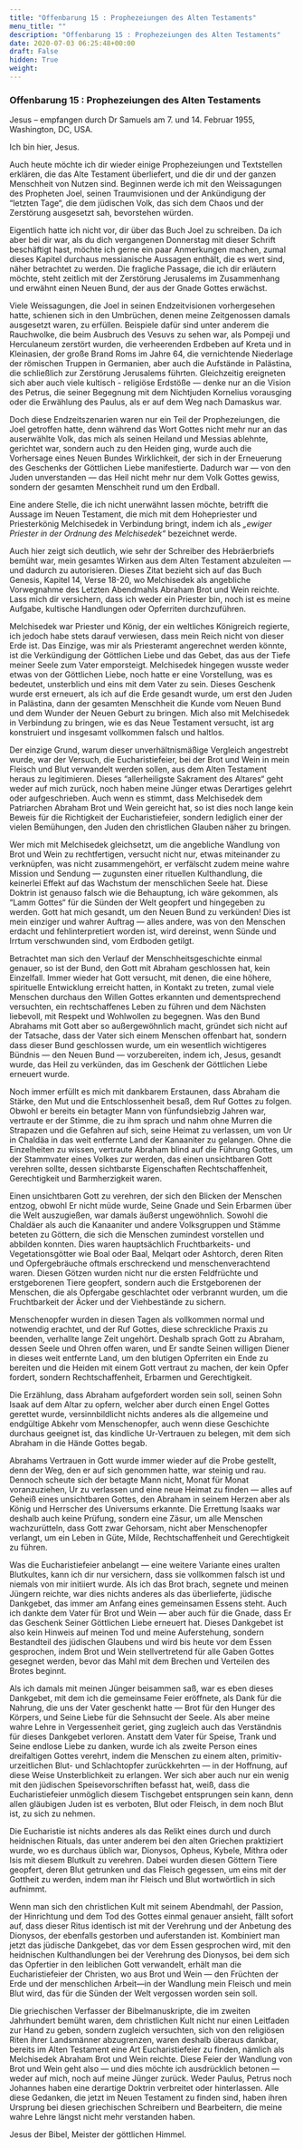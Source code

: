 ```yaml
---
title: "Offenbarung 15 : Prophezeiungen des Alten Testaments"
menu_title: ""
description: "Offenbarung 15 : Prophezeiungen des Alten Testaments"
date: 2020-07-03 06:25:48+00:00
draft: False
hidden: True
weight:
---
```

### Offenbarung 15 : Prophezeiungen des Alten Testaments

Jesus – empfangen durch Dr Samuels am 7. und 14. Februar 1955, Washington, DC, USA.

Ich bin hier, Jesus.

Auch heute möchte ich dir wieder einige Prophezeiungen und Textstellen erklären, die das Alte Testament überliefert, und die dir und der ganzen Menschheit von Nutzen sind. Beginnen werde ich mit den Weissagungen des Propheten Joel, seinen Traumvisionen und der Ankündigung der “letzten Tage“, die dem jüdischen Volk, das sich dem Chaos und der Zerstörung ausgesetzt sah, bevorstehen würden.  

Eigentlich hatte ich nicht vor, dir über das Buch Joel zu schreiben. Da ich aber bei dir war, als du dich vergangenen Donnerstag mit dieser Schrift beschäftigt hast, möchte ich gerne ein paar Anmerkungen machen, zumal dieses Kapitel durchaus messianische Aussagen enthält, die es wert sind, näher betrachtet zu werden. Die fragliche Passage, die ich dir erläutern möchte, steht zeitlich mit der Zerstörung Jerusalems im Zusammenhang und erwähnt einen Neuen Bund, der aus der Gnade Gottes erwächst.  

Viele Weissagungen, die Joel in seinen Endzeitvisionen vorhergesehen hatte, schienen sich in den Umbrüchen, denen meine Zeitgenossen damals ausgesetzt waren, zu erfüllen. Beispiele dafür sind unter anderem die Rauchwolke, die beim Ausbruch des Vesuvs zu sehen war, als Pompeji und Herculaneum zerstört wurden, die verheerenden Erdbeben auf Kreta und in Kleinasien, der große Brand Roms im Jahre 64, die vernichtende Niederlage der römischen Truppen in Germanien, aber auch die Aufstände in Palästina, die schließlich zur Zerstörung Jerusalems führten. Gleichzeitig ereigneten sich aber auch viele kultisch - religiöse Erdstöße — denke nur an die Vision des Petrus, die seiner Begegnung mit dem Nichtjuden Kornelius vorausging oder die Erwählung des Paulus, als er auf dem Weg nach Damaskus war.  

Doch diese Endzeitszenarien waren nur ein Teil der Prophezeiungen, die Joel getroffen hatte, denn während das Wort Gottes nicht mehr nur an das auserwählte Volk, das mich als seinen Heiland und Messias ablehnte, gerichtet war, sondern auch zu den Heiden ging, wurde auch die Vorhersage eines Neuen Bundes Wirklichkeit, der sich in der Erneuerung des Geschenks der Göttlichen Liebe manifestierte. Dadurch war — von den Juden unverstanden — das Heil nicht mehr nur dem Volk Gottes gewiss, sondern der gesamten Menschheit rund um den Erdball.

Eine andere Stelle, die ich nicht unerwähnt lassen möchte, betrifft die Aussage im Neuen Testament, die mich mit dem Hohepriester und Priesterkönig Melchisedek in Verbindung bringt, indem ich als *„ewiger Priester in der Ordnung des Melchisedek“* bezeichnet werde.

Auch hier zeigt sich deutlich, wie sehr der Schreiber des Hebräerbriefs bemüht war, mein gesamtes Wirken aus dem Alten Testament abzuleiten — und dadurch zu autorisieren. Dieses Zitat bezieht sich auf das Buch Genesis, Kapitel 14, Verse 18-20, wo Melchisedek als angebliche Vorwegnahme des Letzten Abendmahls Abraham Brot und Wein reichte. Lass mich dir versichern, dass ich weder ein Priester bin, noch ist es meine Aufgabe, kultische Handlungen oder Opferriten durchzuführen.  

Melchisedek war Priester und König, der ein weltliches Königreich regierte, ich jedoch habe stets darauf verwiesen, dass mein Reich nicht von dieser Erde ist. Das Einzige, was mir als Priesteramt angerechnet werden könnte, ist die Verkündigung der Göttlichen Liebe und das Gebet, das aus der Tiefe meiner Seele zum Vater emporsteigt. Melchisedek hingegen wusste weder etwas von der Göttlichen Liebe, noch hatte er eine Vorstellung, was es bedeutet, unsterblich und eins mit dem Vater zu sein. Dieses Geschenk wurde erst erneuert, als ich auf die Erde gesandt wurde, um erst den Juden in Palästina, dann der gesamten Menschheit die Kunde vom Neuen Bund und dem Wunder der Neuen Geburt zu bringen. Mich also mit Melchisedek in Verbindung zu bringen, wie es das Neue Testament versucht, ist arg konstruiert und insgesamt vollkommen falsch und haltlos.

Der einzige Grund, warum dieser unverhältnismäßige Vergleich angestrebt wurde, war der Versuch, die Eucharistiefeier, bei der Brot und Wein in mein Fleisch und Blut verwandelt werden sollen, aus dem Alten Testament heraus zu legitimieren. Dieses “allerheiligste Sakrament des Altares“ geht weder auf mich zurück, noch haben meine Jünger etwas Derartiges gelehrt oder aufgeschrieben. Auch wenn es stimmt, dass Melchisedek dem Patriarchen Abraham Brot und Wein gereicht hat, so ist dies noch lange kein Beweis für die Richtigkeit der Eucharistiefeier, sondern lediglich einer der vielen Bemühungen, den Juden den christlichen Glauben näher zu bringen.

Wer mich mit Melchisedek gleichsetzt, um die angebliche Wandlung von Brot und Wein zu rechtfertigen, versucht nicht nur, etwas miteinander zu verknüpfen, was nicht zusammengehört, er verfälscht zudem meine wahre Mission und Sendung — zugunsten einer rituellen Kulthandlung, die keinerlei Effekt auf das Wachstum der menschlichen Seele hat. Diese Doktrin ist genauso falsch wie die Behauptung, ich wäre gekommen, als “Lamm Gottes“ für die Sünden der Welt geopfert und hingegeben zu werden. Gott hat mich gesandt, um den Neuen Bund zu verkünden! Dies ist mein einziger und wahrer Auftrag — alles andere, was von den Menschen erdacht und fehlinterpretiert worden ist, wird dereinst, wenn Sünde und Irrtum verschwunden sind, vom Erdboden getilgt.

Betrachtet man sich den Verlauf der Menschheitsgeschichte einmal genauer, so ist der Bund, den Gott mit Abraham geschlossen hat, kein Einzelfall. Immer wieder hat Gott versucht, mit denen, die eine höhere, spirituelle Entwicklung erreicht hatten, in Kontakt zu treten, zumal viele Menschen durchaus den Willen Gottes erkannten und dementsprechend versuchten, ein rechtschaffenes Leben zu führen und dem Nächsten liebevoll, mit Respekt und Wohlwollen zu begegnen. Was den Bund Abrahams mit Gott aber so außergewöhnlich macht, gründet sich nicht auf der Tatsache, dass der Vater sich einem Menschen offenbart hat, sondern dass dieser Bund geschlossen wurde, um ein wesentlich wichtigeres Bündnis — den Neuen Bund — vorzubereiten, indem ich, Jesus, gesandt wurde, das Heil zu verkünden, das im Geschenk der Göttlichen Liebe erneuert wurde.

Noch immer erfüllt es mich mit dankbarem Erstaunen, dass Abraham die Stärke, den Mut und die Entschlossenheit besaß, dem Ruf Gottes zu folgen. Obwohl er bereits ein betagter Mann von fünfundsiebzig Jahren war, vertraute er der Stimme, die zu ihm sprach und nahm ohne Murren die Strapazen und die Gefahren auf sich, seine Heimat zu verlassen, um von Ur in Chaldäa in das weit entfernte Land der Kanaaniter zu gelangen. Ohne die Einzelheiten zu wissen, vertraute Abraham blind auf die Führung Gottes, um der Stammvater eines Volkes zur werden, das einen unsichtbaren Gott verehren sollte, dessen sichtbarste Eigenschaften Rechtschaffenheit, Gerechtigkeit und Barmherzigkeit waren.

Einen unsichtbaren Gott zu verehren, der sich den Blicken der Menschen entzog, obwohl Er nicht müde wurde, Seine Gnade und Sein Erbarmen über die Welt auszugießen, war damals äußerst ungewöhnlich. Sowohl die Chaldäer als auch die Kanaaniter und andere Volksgruppen und Stämme beteten zu Göttern, die sich die Menschen zumindest vorstellen und abbilden konnten. Dies waren hauptsächlich Fruchtbarkeits- und Vegetationsgötter wie Boal oder Baal, Melqart oder Ashtorch, deren Riten und Opfergebräuche oftmals erschreckend und menschenverachtend waren. Diesen Götzen wurden nicht nur die ersten Feldfrüchte und erstgeborenen Tiere geopfert, sondern auch die Erstgeborenen der Menschen, die als Opfergabe geschlachtet oder verbrannt wurden, um die Fruchtbarkeit der Äcker und der Viehbestände zu sichern.  

Menschenopfer wurden in diesen Tagen als vollkommen normal und notwendig erachtet, und der Ruf Gottes, diese schreckliche Praxis zu beenden, verhallte lange Zeit ungehört. Deshalb sprach Gott zu Abraham, dessen Seele und Ohren offen waren, und Er sandte Seinen willigen Diener in dieses weit entfernte Land, um den blutigen Opferriten ein Ende zu bereiten und die Heiden mit einem Gott vertraut zu machen, der kein Opfer fordert, sondern Rechtschaffenheit, Erbarmen und Gerechtigkeit.

Die Erzählung, dass Abraham aufgefordert worden sein soll, seinen Sohn Isaak auf dem Altar zu opfern, welcher aber durch einen Engel Gottes gerettet wurde, versinnbildlicht nichts anderes als die allgemeine und endgültige Abkehr vom Menschenopfer, auch wenn diese Geschichte durchaus geeignet ist, das kindliche Ur-Vertrauen zu belegen, mit dem sich Abraham in die Hände Gottes begab.

Abrahams Vertrauen in Gott wurde immer wieder auf die Probe gestellt, denn der Weg, den er auf sich genommen hatte, war steinig und rau. Dennoch scheute sich der betagte Mann nicht, Monat für Monat voranzuziehen, Ur zu verlassen und eine neue Heimat zu finden — alles auf Geheiß eines unsichtbaren Gottes, den Abraham in seinem Herzen aber als König und Herrscher des Universums erkannte. Die Errettung Isaaks war deshalb auch keine Prüfung, sondern eine Zäsur, um alle Menschen wachzurütteln, dass Gott zwar Gehorsam, nicht aber Menschenopfer verlangt, um ein Leben in Güte, Milde, Rechtschaffenheit und Gerechtigkeit zu führen.

Was die Eucharistiefeier anbelangt — eine weitere Variante eines uralten Blutkultes, kann ich dir nur versichern, dass sie vollkommen falsch ist und niemals von mir initiiert wurde. Als ich das Brot brach, segnete und meinen Jüngern reichte, war dies nichts anderes als das überlieferte, jüdische Dankgebet, das immer am Anfang eines gemeinsamen Essens steht. Auch ich dankte dem Vater für Brot und Wein — aber auch für die Gnade, dass Er das Geschenk Seiner Göttlichen Liebe erneuert hat. Dieses Dankgebet ist also kein Hinweis auf meinen Tod und meine Auferstehung, sondern Bestandteil des jüdischen Glaubens und wird bis heute vor dem Essen gesprochen, indem Brot und Wein stellvertretend für alle Gaben Gottes gesegnet werden, bevor das Mahl mit dem Brechen und Verteilen des Brotes beginnt.

Als ich damals mit meinen Jünger beisammen saß, war es eben dieses Dankgebet, mit dem ich die gemeinsame Feier eröffnete, als Dank für die Nahrung, die uns der Vater geschenkt hatte — Brot für den Hunger des Körpers, und Seine Liebe für die Sehnsucht der Seele. Als aber meine wahre Lehre in Vergessenheit geriet, ging zugleich auch das Verständnis für dieses Dankgebet verloren. Anstatt dem Vater für Speise, Trank und Seine endlose Liebe zu danken, wurde ich als zweite Person eines dreifaltigen Gottes verehrt, indem die Menschen zu einem alten, primitiv-urzeitlichen Blut- und Schlachtopfer zurückkehrten — in der Hoffnung, auf diese Weise Unsterblichkeit zu erlangen. Wer sich aber auch nur ein wenig mit den jüdischen Speisevorschriften befasst hat, weiß, dass die Eucharistiefeier unmöglich diesem Tischgebet entsprungen sein kann, denn allen gläubigen Juden ist es verboten, Blut oder Fleisch, in dem noch Blut ist, zu sich zu nehmen.

Die Eucharistie ist nichts anderes als das Relikt eines durch und durch heidnischen Rituals, das unter anderem bei den alten Griechen praktiziert wurde, wo es durchaus üblich war, Dionysos, Opheus, Kybele, Mithra oder Isis mit diesem Blutkult zu verehren. Dabei wurden diesen Göttern Tiere geopfert, deren Blut getrunken und das Fleisch gegessen, um eins mit der Gottheit zu werden, indem man ihr Fleisch und Blut wortwörtlich in sich aufnimmt.

Wenn man sich den christlichen Kult mit seinem Abendmahl, der Passion, der Hinrichtung und dem Tod des Gottes einmal genauer ansieht, fällt sofort auf, dass dieser Ritus identisch ist mit der Verehrung und der Anbetung des Dionysos, der ebenfalls gestorben und auferstanden ist. Kombiniert man jetzt das jüdische Dankgebet, das vor dem Essen gesprochen wird, mit den heidnischen Kulthandlungen bei der Verehrung des Dionysos, bei dem sich das Opfertier in den leiblichen Gott verwandelt, erhält man die Eucharistiefeier der Christen, wo aus Brot und Wein — den Früchten der Erde und der menschlichen Arbeit—in der Wandlung mein Fleisch und mein Blut wird, das für die Sünden der Welt vergossen worden sein soll.

Die griechischen Verfasser der Bibelmanuskripte, die im zweiten Jahrhundert bemüht waren, dem christlichen Kult nicht nur einen Leitfaden zur Hand zu geben, sondern zugleich versuchten, sich von den religiösen Riten ihrer Landsmänner abzugrenzen, waren deshalb überaus dankbar, bereits im Alten Testament eine Art Eucharistiefeier zu finden, nämlich als Melchisedek Abraham Brot und Wein reichte. Diese Feier der Wandlung von Brot und Wein geht also — und dies möchte ich ausdrücklich betonen — weder auf mich, noch auf meine Jünger zurück. Weder Paulus, Petrus noch Johannes haben eine derartige Doktrin verbreitet oder hinterlassen. Alle diese Gedanken, die jetzt im Neuen Testament zu finden sind, haben ihren Ursprung bei diesen griechischen Schreibern und Bearbeitern, die meine wahre Lehre längst nicht mehr verstanden haben.

Jesus der Bibel, Meister der göttlichen Himmel.
